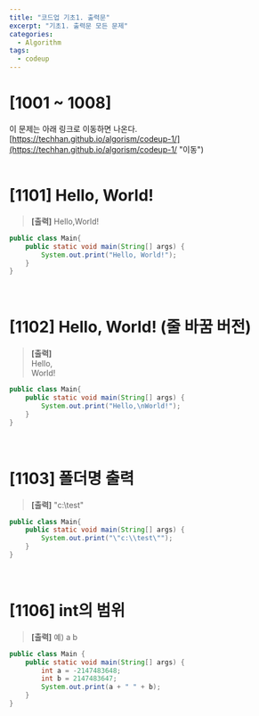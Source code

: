 ```yaml
---
title: "코드업 기초1. 출력문"
excerpt: "기초1. 출력문 모든 문제"
categories: 
  - Algorithm
tags: 
  - codeup
---
```

# [1001 ~ 1008] 
이 문제는 아래 링크로 이동하면 나온다.<br/>
[https://techhan.github.io/algorism/codeup-1/](https://techhan.github.io/algorism/codeup-1/ "이동") <br/><br/>

# [1101] Hello, World!
> **[출력]** Hello,World!

```java
public class Main{
    public static void main(String[] args) {
        System.out.print("Hello, World!");
    }
}
```
<br/>

# [1102] Hello, World! (줄 바꿈 버전)
> **[출력]**<br/>
Hello,<br/>
World!

```java
public class Main{
    public static void main(String[] args) {
        System.out.print("Hello,\nWorld!");
    }
}
```
<br/>

# [1103] 폴더명 출력
> **[출력]** "c:\test"

```java
public class Main{
    public static void main(String[] args) {
        System.out.print("\"c:\\test\"");
    }
}
```
<br/>

# [1106] int의 범위
> **[출력]** 예) a b

```java
public class Main {
	public static void main(String[] args) {
		int a = -2147483648;
		int b = 2147483647;
		System.out.print(a + " " + b);
	}
}
```
<br/>
